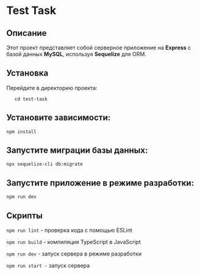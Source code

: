 
# Test Task

## Описание

Этот проект представляет собой серверное приложение на **Express** с базой данных **MySQL**, используя **Sequelize** для ORM.
## Установка
Перейдите в директорию проекта:
 

       cd test-task

## Установите зависимости:

    npm install
## Запустите миграции базы данных:

    npx sequelize-cli db:migrate


## Запустите приложение в режиме разработки:

    npm run dev


## Скрипты


`npm run lint` - проверка кода с помощью ESLint

`npm run build` - компиляция TypeScript в JavaScript

`npm run dev` - запуск сервера в режиме разработки

`npm run start -` запуск сервера



